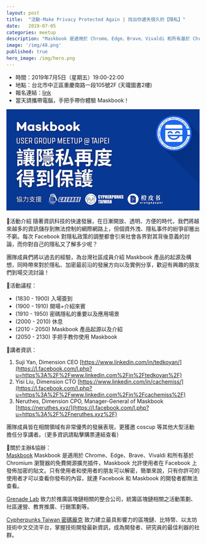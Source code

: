 ```yaml
---
layout: post
title:  "活動-Make Privacy Protected Again | 找出你遺失很久的【隱私】"
date:   2019-07-05
categories: meetup
description: "Maskbook 是適用於 Chrome、Edge、Brave、Vivaldi 和所有基於 Chromium 瀏覽器的免費開源擴充插件，Maskbook 允許使用者在 Facebook 上發佈加密的貼文"
image: '/img/48.png'
published: true
hero_image: /img/hero.png
---
```


- 時間：2019年7月5日（星期五）19:00-22:00
- 地點：台北市中正區重慶南路一段105號2F (天瓏圖書2樓)
- 報名連結：[link](https://l.facebook.com/l.php?u=https%3A%2F%2Flihi1.cc%2FBLOFd)
- 當天請攜帶電腦，手把手帶你體驗 Maskbook！

![](/img/48.png)

📌活動介紹
隨著資訊科技的快速發展，在日漸開放、透明、方便的時代，我們將越來越多的資訊儲存到無法控制的網際網路上，但個資外洩、隱私事件的紛爭卻層出不窮。每次 Facebook 對隱私政策的調整都會引來社會各界對其背後意義的討論，而你對自己的隱私又了解多少呢？

團隊成員們將以過去的經驗，為台灣社區成員介紹 Maskbook 產品的起源及構想，同時帶來對於隱私、加密最前沿的發展方向以及實例分享，歡迎有興趣的朋友們到場交流討論！

📌活動議程：    
* (1830 - 1900) 入場簽到
* (1900 - 1910) 開場+介紹來賓
* (1910 - 1950) 密碼隱私的重要以及應用場景
* (2000 - 2010) 休息
* (2010 - 2050) Maskbook 產品起源以及介紹
* (2050 - 2130) 手把手教你使用 Maskbook

📌講者資訊：    
1. Suji Yan, Dimension CEO
[https://www.linkedin.com/in/tedkoyan/](https://l.facebook.com/l.php?u=https%3A%2F%2Fwww.linkedin.com%2Fin%2Ftedkoyan%2F)
1. Yisi Liu, Dimension CTO
[https://www.linkedin.com/in/cachemiss/](https://l.facebook.com/l.php?u=https%3A%2F%2Fwww.linkedin.com%2Fin%2Fcachemiss%2F)
1. Neruthes, Dimension CPO, Manager-General of Maskbook
[https://neruthes.xyz/](https://l.facebook.com/l.php?u=https%3A%2F%2Fneruthes.xyz%2F)

團隊成員皆在相關領域有非常優秀的發展表現，更獲邀 coscup 等其他大型活動擔任分享講者。（更多資訊請點擊購票連結查看）

📌關於主辦&協辦：    
[Maskbook](https://www.facebook.com/realmaskbook/)
Maskbook 是適用於 Chrome、Edge、Brave、Vivaldi 和所有基於 Chromium 瀏覽器的免費開源擴充插件，Maskbook 允許使用者在 Facebook 上發佈加密的貼文。只有使用者和使用者的朋友可以解密，簡單來說，只有你許可的使用者才可以查看你發布的內容，就連 Facebook 和 Maskbook 的開發者都無法查看。

[Grenade Lab](https://www.facebook.com/Grenadelab2019/)
致力於推廣區塊鏈相關的整合公司，統籌區塊鏈相關之活動策劃、社區運營、教育推廣、行銷策劃等。

[Cypherpunks Taiwan 密碼龐克](https://www.facebook.com/CypherpunksTW/)
致力建立最具影響力的區塊鏈、比特幣、以太坊技術中文交流平台，掌握技術開發最新資訊，成為開發者、研究員的最佳利器的社群。